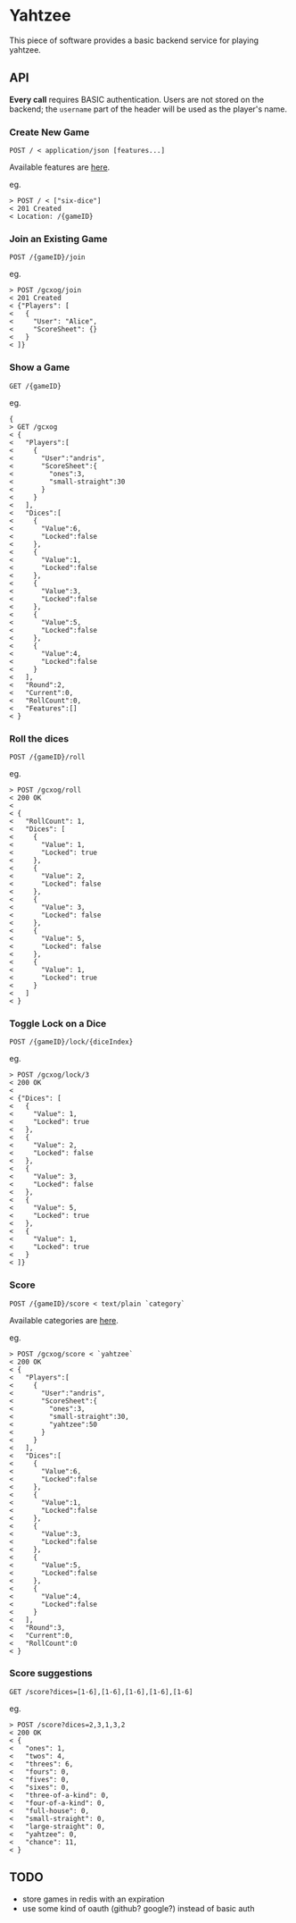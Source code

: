 # Yahtzee

This piece of software provides a basic backend service for playing yahtzee.

## API

**Every call** requires BASIC authentication. Users are not stored on the
backend; the `username` part of the header will be used as the player's name.

### Create New Game

```
POST / < application/json [features...]
```

Available features are [here](https://github.com/nagymarci/yahtzee/blob/feature/six-dice/model.go#L100).

eg.
```
> POST / < ["six-dice"]
< 201 Created
< Location: /{gameID}
```

### Join an Existing Game

```
POST /{gameID}/join
```

eg.
```
> POST /gcxog/join
< 201 Created
< {"Players": [
<   {
<     "User": "Alice",
<     "ScoreSheet": {}
<   }
< ]}
```

### Show a Game

```
GET /{gameID}
```

eg.
```
{
> GET /gcxog
< {
<   "Players":[
<     {
<       "User":"andris",
<       "ScoreSheet":{
<         "ones":3,
<         "small-straight":30
<       }
<     }
<   ],
<   "Dices":[
<     {
<       "Value":6,
<       "Locked":false
<     },
<     {
<       "Value":1,
<       "Locked":false
<     },
<     {
<       "Value":3,
<       "Locked":false
<     },
<     {
<       "Value":5,
<       "Locked":false
<     },
<     {
<       "Value":4,
<       "Locked":false
<     }
<   ],
<   "Round":2,
<   "Current":0,
<   "RollCount":0,
<   "Features":[]
< }
```

### Roll the dices

```
POST /{gameID}/roll
```

eg.
```
> POST /gcxog/roll
< 200 OK
<
< {
<   "RollCount": 1,
<   "Dices": [
<     {
<       "Value": 1,
<       "Locked": true
<     },
<     {
<       "Value": 2,
<       "Locked": false
<     },
<     {
<       "Value": 3,
<       "Locked": false
<     },
<     {
<       "Value": 5,
<       "Locked": false
<     },
<     {
<       "Value": 1,
<       "Locked": true
<     }
<   ]
< }
```

### Toggle Lock on a Dice

```
POST /{gameID}/lock/{diceIndex}
```

eg.
```
> POST /gcxog/lock/3
< 200 OK
<
< {"Dices": [
<   {
<     "Value": 1,
<     "Locked": true
<   },
<   {
<     "Value": 2,
<     "Locked": false
<   },
<   {
<     "Value": 3,
<     "Locked": false
<   },
<   {
<     "Value": 5,
<     "Locked": true
<   },
<   {
<     "Value": 1,
<     "Locked": true
<   }
< ]}
```

### Score

```
POST /{gameID}/score < text/plain `category`
```

Available categories are [here](https://github.com/akarasz/yahtzee/blob/master/pkg/game/game.go#L22).

eg.
```
> POST /gcxog/score < `yahtzee`
< 200 OK
< {
<   "Players":[
<     {
<       "User":"andris",
<       "ScoreSheet":{
<         "ones":3,
<         "small-straight":30,
<         "yahtzee":50
<       }
<     }
<   ],
<   "Dices":[
<     {
<       "Value":6,
<       "Locked":false
<     },
<     {
<       "Value":1,
<       "Locked":false
<     },
<     {
<       "Value":3,
<       "Locked":false
<     },
<     {
<       "Value":5,
<       "Locked":false
<     },
<     {
<       "Value":4,
<       "Locked":false
<     }
<   ],
<   "Round":3,
<   "Current":0,
<   "RollCount":0
< }
```

### Score suggestions

```
GET /score?dices=[1-6],[1-6],[1-6],[1-6],[1-6]
```

eg.
```
> POST /score?dices=2,3,1,3,2
< 200 OK
< {
<   "ones": 1,
<   "twos": 4,
<   "threes": 6,
<   "fours": 0,
<   "fives": 0,
<   "sixes": 0,
<   "three-of-a-kind": 0,
<   "four-of-a-kind": 0,
<   "full-house": 0,
<   "small-straight": 0,
<   "large-straight": 0,
<   "yahtzee": 0,
<   "chance": 11,
< }
```

## TODO

* store games in redis with an expiration
* use some kind of oauth (github? google?) instead of basic auth
